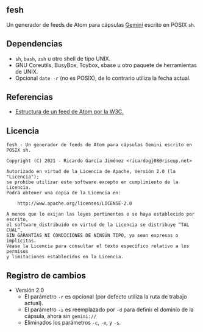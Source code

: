 ## fesh

Un generador de feeds de Atom para cápsulas [Gemini](https://gemini.circumlunar.space/) escrito en POSIX `sh`.

## Dependencias

* `sh`, `bash`, `zsh` u otro shell de tipo UNIX.
* GNU Coreutils, BusyBox, Toybox, sbase u otro paquete de herramientas de UNIX.
* Opcional `date -r` (no es POSIX), de lo contrario utiliza la fecha actual.

## Referencias

* [Estructura de un feed de Atom por la W3C.](https://validator.w3.org/feed/docs/atom.html)

## Licencia

```text
fesh - Un generador de feeds de Atom para cápsulas Gemini escrito en POSIX sh.

Copyright (C) 2021 - Ricardo García Jiménez <ricardogj08@riseup.net>

Autorizado en virtud de la Licencia de Apache, Versión 2.0 (la "Licencia");
se prohíbe utilizar este software excepto en cumplimiento de la Licencia.
Podrá obtener una copia de la Licencia en:

	http://www.apache.org/licenses/LICENSE-2.0

A menos que lo exijan las leyes pertinentes o se haya establecido por escrito,
el software distribuido en virtud de la Licencia se distribuye “TAL CUAL”,
SIN GARANTÍAS NI CONDICIONES DE NINGÚN TIPO, ya sean expresas o implícitas.
Véase la Licencia para consultar el texto específico relativo a los permisos
y limitaciones establecidos en la Licencia.
```

## Registro de cambios

* Versión 2.0
	* El parámetro `-r` es opcional (por defecto utiliza la ruta de trabajo actual).
	* El parámetro `-i` es reemplazado por `-d` para definir el dominio de la cápsula, ahora sin `gemini://`
	* Eliminados los parámetros `-c`, `-e`, y `-s`.
